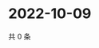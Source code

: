 # 2022-10-09

共 0 条

<!-- BEGIN WEIBO -->
<!-- 最后更新时间 Sun Oct 09 2022 19:15:04 GMT+0800 (China Standard Time) -->

<!-- END WEIBO -->
